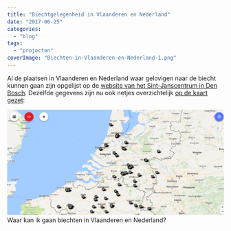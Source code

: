 ```yaml
---
title: "Biechtgelegenheid in Vlaanderen en Nederland"
date: "2017-06-25"
categories: 
  - "blog"
tags: 
  - "projecten"
coverImage: "Biechten-in-Vlaanderen-en-Nederland-1.png"
---
```


Al de plaatsen in Vlaanderen en Nederland waar gelovigen naar de biecht kunnen gaan zijn opgelijst op de [website van het Sint-Janscentrum in Den Bosch](http://sint-janscentrum.nl/index.php?p=biecht). Dezelfde gegevens zijn nu ook netjes overzichtelijk [op de kaart gezet](http://naar-de-mis.maptiming.com/51.847629,4.864626,8z,627px/all/biecht):

[![](images/Biechten-in-Vlaanderen-en-Nederland.png)](http://naar-de-mis.maptiming.com/51.847629,4.864626,8z,627px/all/biecht) Waar kan ik gaan biechten in Vlaanderen en Nederland?
